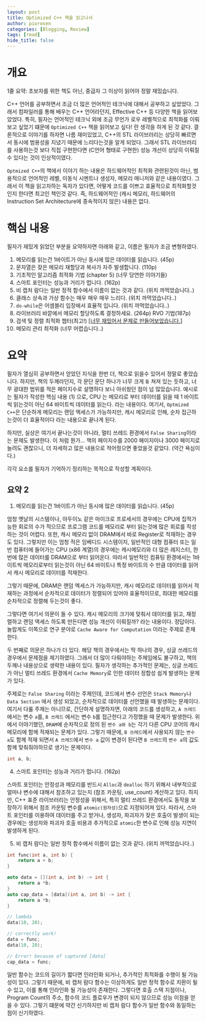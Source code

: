 ```yaml
---
layout: post
title: Optimized C++ 책을 읽고나서
author: piorosen
categories: [Blogging, Review]
tags: [read]
hide_title: false
---
```


# 개요

1줄 요약: 초보자를 위한 책도 아닌, 중급자 그 이상이 읽어야 정말 재밌습니다.

C++ 언어를 공부하면서 조금 더 많은 언어적인 테크닉에 대해서 공부하고 싶었었다. 그래서 컴파일러를 통해 배우는 C++ 언어라던지, Effective C++ 등 다양한 책을 읽어보았었다. 특히, 필자는 언어적인 테크닉 외에 조금 무언가 로우 레벨적으로 최적화를 이뤄보고 싶었기 떄문에 `Optimized C++` 책을 읽어보고 싶다! 란 생각을 하게 된 것 같다. 결론적으로 이야기를 하자면 나름 재미있었고, C++의 STL 라이브러리는 상당히 빠르면서 동시에 범용성을 지녔기 때문에 느리다는것을 알게 되었다. 그래서 STL 라이브러리를 사용하는것 보다 직접 구현한다면 (C언어 형태로 구현한) 성능 개선이 상당히 이뤄질수 있다는 것이 인상적이였다.

`Optmized C++`의 책에서 이야기 하는 내용은 하드웨어적인 최적화 관련된것이 아닌, 범용적으로 언어적인 레벨, 이동식 시멘트나 생성자, 메모리 매니저와 같은 내용이였다. 그래서 이 책을 읽고자하는 독자가 있다면, 어떻게 코드를 이쁘고 효율적으로 최적화할것인지 한다면 최고인 책인것 같다. 즉, 하드웨어적인 (캐시 메모리, 하드웨어의 Instruction Set Architecture에 종속적이지 않은) 내용은 없다.

# 핵심 내용

필자가 재밌게 읽었던 부분을 요약하자면 아래와 같고, 이름은 필자가 조금 변형하였다.

1. 메모리를 읽는건 1바이트가 아닌 동시에 많은 데이터를 읽습니다. (45p)
2. 문자열은 잦은 메모리 재할당과 복사가 자주 발생합니다. (110p)
3. 기초적인 알고리즘 최적화 기법 (chapter 5) (너무 당연한 이야기들) 
4. 스마트 포인터는 성능과 거리가 멉니다. (162p)
5. 비 캡처 람다는 일반 정적 함수에서 이름이 없는 것과 같다. (위치 까먹었습니다..)
6. 클래스 상속과 가상 함수는 매우 매우 매우 느리다. (위치 까먹었습니다..)
7. `do-while`은 어셈블리 입장에서 효율적 입니다. (위치 까먹었습니다..)
8. 라이브러리 바깥에서 메모리 할당하도록 결정하세요. (264p) RVO 기법(187p)
9. 검색 및 정렬 최적화 챕터(최고!) [[너무 재밌어서 문제로 만들어보았습니다.]](http://ascode.org/problem.php?id=1457)
10. 메모리 관리 최적화 (너무 어렵습니다..)

# 요약

필자가 열심히 공부하면서 얻었던 지식을 한번 더, 책으로 읽을수 있어서 정말로 좋았습니다. 하지만, 책의 두께라던지, 각 문단 문단 하나가 너무 크게 `퉁` 쳐져 있는 듯하고, 너무 광대한 범위를 적은 페이지수로 설명하다 보니 아쉬웠던 점이 넘 많았습니다. 예시로는 필자가 작성한 핵심 내용 (1) 으로, CPU 는 메모리로 부터 데이터를 읽을 때 1 바이트씩 읽는것이 아닌 64 바이트씩 데이터를 읽는다. 라는 내용이다. 여기서, `Optmized C++`은 단순하게 메모리는 랜덤 엑세스가 가능하지만, 캐시 메모리로 인해, 순차 접근하는것이 더 효율적이다 라는 내용으로 끝나게 된다.

하지만, 실상은 여기서 끝나는것이 아니라, 멀티 쓰레드 환경에서 `False Sharing`이라는 문제도 발생한다. 이 처럼 뭔가... 책의 페이지수를 2000 페이지이나 3000 페이지로 늘려도 괜찮으니, 더 자세하고 많은 내용으로 적어줬으면 좋았을것 같았다. (약간 욕심이다.)

각각 요소를 필자가 기억하기 정리하는 목적으로 작성할 계획이다.

## 요약 2

1. 메모리를 읽는건 1바이트가 아닌 동시에 많은 데이터를 읽습니다. (45p)

엄청 옛날의 시스템이나, 아두이노 같은 마이크로 프로세서의 경우에는 CPU에 집적가능한 회로의 수가 적으므로 프로그램 코드를 메모리로 부터 읽는것에 많은 회로를 작성하는 것이 어렵다. 또한, 캐시 메모리 없이 DRAM에서 바로 Register로 적재하는 경우도 있다. 그렇지만 이는 엄청 적은 임베디드 시스템이지, 일반적인 대형 컴퓨터 또는 일반 컴퓨터에 들어가는 CPU (x86 계열)의 경우에는 캐시메모리와 더 많은 레지스터, 한 번에 많은 데이터를 DRAM으로 부터 읽어온다. 따라서 일반적인 컴퓨팅 환경에서는 1바이트씩 메모리로부터 읽는것이 아닌 64 바이트나 특정 바이트의 수 만큼 데이터를 읽어서 캐시 메모리로 데이터를 적재한다.

그렇기 때문에, DRAM은 랜덤 엑세스가 가능하지만, 캐시 메모리로 데이터를 읽어서 적재하는 과정에서 순차적으로 데이터가 정렬되어 있어야 효율적이므로, 최대한 메모리를 순차적으로 정렬해 두는것이 좋다.

그렇다면 여기서 의문이 들 수 있다. 캐시 메모리의 크기에 맞춰서 데이터를 읽고, 재정렬하고 랜덤 액세스 하도록 만든다면 성능 개선이 이뤄질까? 라는 내용이다. 정답이다. 놀랍게도 이쪽으로 연구 분야로 `Cache Aware for Computation` 이라는 주제로 존재한다. 

두 번째로 의문은 하나가 더 있다. 해당 책의 경우에서는 딱 하나의 경우, 싱글 쓰레드의 경우에서 문제점을 제기하였다. 그래서 더 많이 다뤄야하는 주제임에도 불구하고, 책의 두께나 내용상으로 생략한 내용이 있다. 필자가 생각하는 추가적인 문제는, 싱글 쓰레드가 아닌 멀티 쓰레드 환경에서 `Cache Memory`로 인한 데이터 정합성 쉽게 발생하는 문제가 있다. 

주제로는 `False Sharing` 이라는 주제인데, 코드에서 변수 선언은 `Stack Memory`나 `Data Section` 에서 생성 되었고, 순차적으로 데이터를 선언했을 때 발생하는 문제이다. 여기서 다룰 주제는 아니므로, 간단하게 설명하자면, 아래의 코드를 생성하고, `A 쓰레드` 에서는 변수 `a`를, `B 쓰레드` 에서는 변수 `b`를 접근한다고 가정했을 때 문제가 발생한다. 위에서 이야기했던, `DRAM`에 순차적으로 정의 된 `변수 a와 b`는 각기 다른 CPU 코어의 캐시 메모리에 함께 적재되는 문제가 있다. 그렇기 때문에, `B 쓰레드`에서 사용되지 않는 `변수 a`도 함께 적재 되면서 `A 쓰레드`에서 `변수 a` 값이 변경이 된다면 `B 쓰레드`의 `변수 a`의 값도 함께 맞춰줘야하므로 생기는 문제이다.

```cpp
int a, b;
```

4. 스마트 포인터는 성능과 거리가 멉니다. (162p)

스마트 포인터는 안정성과 메모리를 반드시 `Alloc`과 `dealloc` 하기 위해서 내부적으로 얼마나 변수에 대해서 참조하고 있는지 (참조 카운팅, use_count) 계산하고 있다. 하지만, C++ 표준 라이브러리는 안정성을 위해서, 특히 멀티 쓰레드 환경에서도 동작을 보장하기 위해서 참조 카운팅 변수를 `atomic(원자성)`으로 지정되어져 있다. 따라서, 스마트 포인터를 이용하여 데이터를 주고 받거나, 생성자, 파괴자가 잦은 호출이 발생이 되는 경우에는 생성자와 파괴자 호출 비용과 추가적으로 `atomic`한 변수로 인해 성능 지연이 발생하게 된다.

5. 비 캡처 람다는 일반 정적 함수에서 이름이 없는 것과 같다. (위치 까먹었습니다..)

```cpp
int func(int a, int b) {
    return a + b;
}

auto data = [](int a, int b) -> int {
    return a *b;
}
auto cap_data = [data](int a, int b) -> int {
    return a *b;
}

// lambda
data(10, 20);

// correctly work!
data = func;
data(10, 20);

// Error! because of captured [data]
cap_data = func; 
```

일반 함수는 코드의 길이가 짧다면 인라인화 되거나, 추가적인 최적화를 수행이 될 가능성이 있다. 그렇기 때문에, 비 캡처 람다 함수는 이상하게도 일반 정적 함수로 치환이 될 수 있고, 이를 통해 인라인화 될 가능성이 존재한다. 그렇다면 호출 스택 지점이나, Program Count의 주소, 함수의 코드 플로우가 변경이 되지 않으므로 성능 이점을 얻을 수 있다. 그렇기 떄문에 약간 신기하지만 비 캡처 람다 함수가 일반 함수와 동일하는 점이 신기하였다. 


<!-- 
암달의 법칙
https://www.exploringbinary.com/ten-ways-to-check-if-an-integer-is-a-power-of-two-in-c/#google_vignettew -->
